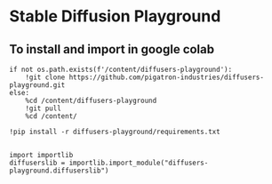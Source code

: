 # Stable Diffusion Playground

## To install and import in google colab


```
if not os.path.exists(f'/content/diffusers-playground'):
    !git clone https://github.com/pigatron-industries/diffusers-playground.git
else:
    %cd /content/diffusers-playground
    !git pull
    %cd /content/

!pip install -r diffusers-playground/requirements.txt


import importlib  
diffuserslib = importlib.import_module("diffusers-playground.diffuserslib")

```

